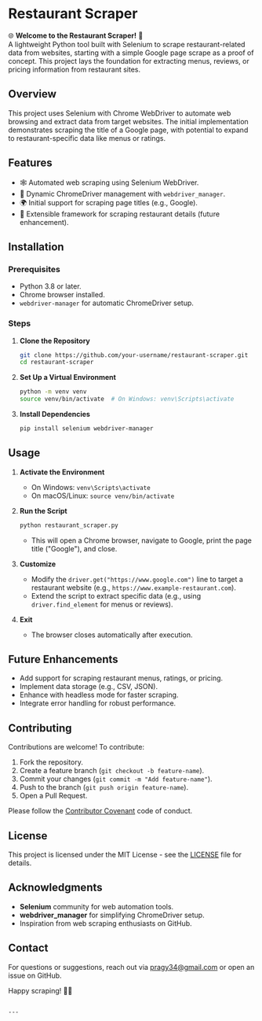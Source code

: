 
# Restaurant Scraper

🌐 **Welcome to the Restaurant Scraper!** 🌯  
A lightweight Python tool built with Selenium to scrape restaurant-related data from websites, starting with a simple Google page scrape as a proof of concept. This project lays the foundation for extracting menus, reviews, or pricing information from restaurant sites.



## Overview
This project uses Selenium with Chrome WebDriver to automate web browsing and extract data from target websites. The initial implementation demonstrates scraping the title of a Google page, with potential to expand to restaurant-specific data like menus or ratings.

## Features
- 🕸️ Automated web scraping using Selenium WebDriver.
- 🚀 Dynamic ChromeDriver management with `webdriver_manager`.
- 🌍 Initial support for scraping page titles (e.g., Google).
- 🔧 Extensible framework for scraping restaurant details (future enhancement).

## Installation

### Prerequisites
- Python 3.8 or later.
- Chrome browser installed.
- `webdriver-manager` for automatic ChromeDriver setup.

### Steps
1. **Clone the Repository**
   ```bash
   git clone https://github.com/your-username/restaurant-scraper.git
   cd restaurant-scraper
   ```

2. **Set Up a Virtual Environment**
   ```bash
   python -m venv venv
   source venv/bin/activate  # On Windows: venv\Scripts\activate
   ```

3. **Install Dependencies**
   ```bash
   pip install selenium webdriver-manager
   ```

## Usage
1. **Activate the Environment**
   - On Windows: `venv\Scripts\activate`
   - On macOS/Linux: `source venv/bin/activate`

2. **Run the Script**
   ```bash
   python restaurant_scraper.py
   ```
   - This will open a Chrome browser, navigate to Google, print the page title ("Google"), and close.

3. **Customize**
   - Modify the `driver.get("https://www.google.com")` line to target a restaurant website (e.g., `https://www.example-restaurant.com`).
   - Extend the script to extract specific data (e.g., using `driver.find_element` for menus or reviews).

4. **Exit**
   - The browser closes automatically after execution.

## Future Enhancements
- Add support for scraping restaurant menus, ratings, or pricing.
- Implement data storage (e.g., CSV, JSON).
- Enhance with headless mode for faster scraping.
- Integrate error handling for robust performance.

## Contributing
Contributions are welcome! To contribute:
1. Fork the repository.
2. Create a feature branch (`git checkout -b feature-name`).
3. Commit your changes (`git commit -m "Add feature-name"`).
4. Push to the branch (`git push origin feature-name`).
5. Open a Pull Request.

Please follow the [Contributor Covenant](https://www.contributor-covenant.org/) code of conduct.

## License
This project is licensed under the MIT License - see the [LICENSE](LICENSE) file for details.

## Acknowledgments
- **Selenium** community for web automation tools.
- **webdriver_manager** for simplifying ChromeDriver setup.
- Inspiration from web scraping enthusiasts on GitHub.

## Contact
For questions or suggestions, reach out via pragy34@gmail.com or open an issue on GitHub.

Happy scraping! 🕵️‍♂️
```

---

